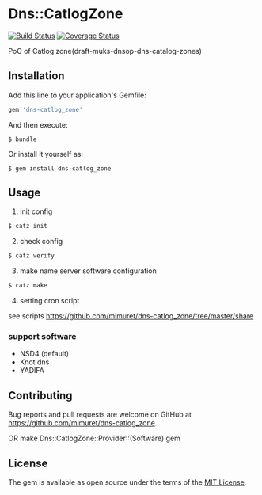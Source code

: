 # Dns::CatlogZone
[![Build Status](https://travis-ci.org/mimuret/dns-catlog_zone.svg?branch=master)](https://travis-ci.org/mimuret/dns-catlog_zone)
[![Coverage Status](https://coveralls.io/repos/github/mimuret/dns-catlog_zone/badge.svg?branch=master)](https://coveralls.io/github/mimuret/dns-catlog_zone?branch=master)

PoC of Catlog zone(draft-muks-dnsop-dns-catalog-zones)

## Installation

Add this line to your application's Gemfile:

```ruby
gem 'dns-catlog_zone'
```

And then execute:

    $ bundle

Or install it yourself as:

    $ gem install dns-catlog_zone

## Usage

1. init config

```bash
$ catz init
```

2. check config

```bash
$ catz verify
```

3. make name server software configuration

```bash
$ catz make
```

4. setting cron script

see scripts https://github.com/mimuret/dns-catlog_zone/tree/master/share

### support software
* NSD4 (default)
* Knot dns
* YADIFA

## Contributing

Bug reports and pull requests are welcome on GitHub at https://github.com/mimuret/dns-catlog_zone.

OR make Dns::CatlogZone::Provider::(Software) gem

## License

The gem is available as open source under the terms of the [MIT License](http://opensource.org/licenses/MIT).

